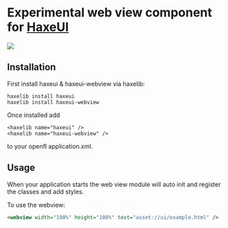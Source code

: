 Experimental web view component for <a href="https://github.com/ianharrigan/haxeui">HaxeUI</a>
================================

<img src="https://raw.github.com/ianharrigan/haxeui-webview/master/docs/screen.jpg" />

Installation
-------------------------
First install haxeui & haxeui-webview via haxelib:

```
haxelib install haxeui
haxelib install haxeui-webview
```

Once installed add 
```
<haxelib name="haxeui" />
<haxelib name="haxeui-webview" />
```
to your openfl application.xml.

Usage
-------------------------
When your application starts the web view module will auto init and register the classes and add styles.

To use the webview:
	
```xml
<webview width="100%" height="100%" text="asset://ui/example.html" />
```
